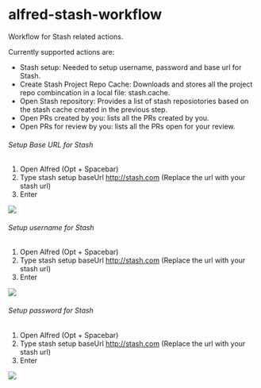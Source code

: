 # alfred-stash-workflow
Workflow for Stash related actions.

Currently supported actions are:
* Stash setup: Needed to setup username, password and base url for Stash.
* Create Stash Project Repo Cache: Downloads and stores all the project repo combincation in a local file: stash.cache.
* Open Stash repository: Provides a list of stash reposiotories based on the stash cache created in the previous step.
* Open PRs created by you: lists all the PRs created by you.
* Open PRs for review by you: lists all the PRs open for your review.

###### Setup Base URL for Stash

1. Open Alfred (Opt + Spacebar)
2. Type stash setup baseUrl http://stash.com (Replace the url with your stash url)
3. Enter

![](http://i.giphy.com/BF3yKwKlT7DdC.gif)

###### Setup username for Stash

1. Open Alfred (Opt + Spacebar)
2. Type stash setup baseUrl http://stash.com (Replace the url with your stash url)
3. Enter

![](http://i.giphy.com/6R0dWmehY5hfy.gif)

###### Setup password for Stash

1. Open Alfred (Opt + Spacebar)
2. Type stash setup baseUrl http://stash.com (Replace the url with your stash url)
3. Enter

![](http://i.giphy.com/108ciS2VAZlT56.gif)